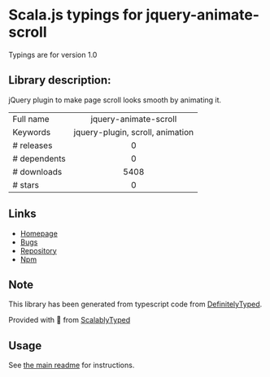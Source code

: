 
# Scala.js typings for jquery-animate-scroll

Typings are for version 1.0

## Library description:
jQuery plugin to make page scroll looks smooth by animating it.

|                    |                 |
| ------------------ | :-------------: |
| Full name          | jquery-animate-scroll |
| Keywords           | jquery-plugin, scroll, animation |
| # releases         | 0 |
| # dependents       | 0 |
| # downloads        | 5408 |
| # stars            | 0 |

## Links
- [Homepage](https://github.com/risan/jquery-animate-scroll)
- [Bugs](https://github.com/risan/jquery-animate-scroll/issues)
- [Repository](https://github.com/risan/jquery-animate-scroll)
- [Npm](https://www.npmjs.com/package/jquery-animate-scroll)
    


## Note
This library has been generated from typescript code from [DefinitelyTyped](https://definitelytyped.org).

Provided with :purple_heart: from [ScalablyTyped](https://github.com/oyvindberg/ScalablyTyped)

## Usage
See [the main readme](../../readme.md) for instructions.


